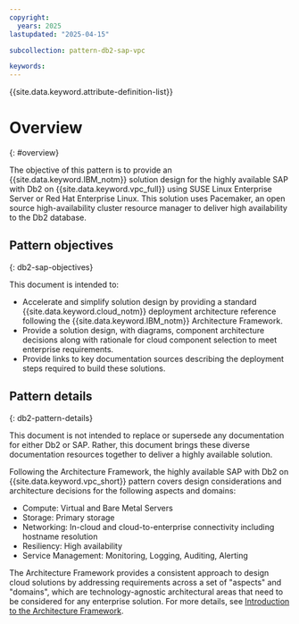 ```yaml
---
copyright:
  years: 2025
lastupdated: "2025-04-15"

subcollection: pattern-db2-sap-vpc 

keywords:
---
```

{{site.data.keyword.attribute-definition-list}}

# Overview
{: #overview}

The objective of this pattern is to provide an {{site.data.keyword.IBM_notm}} solution design for the highly available SAP with Db2 on {{site.data.keyword.vpc_full}} using SUSE Linux Enterprise Server or Red Hat Enterprise Linux. This solution uses Pacemaker, an open source high-availability cluster resource manager to deliver high availability to the Db2 database. 

## Pattern objectives 
{: db2-sap-objectives}

This document is intended to:

* Accelerate and simplify solution design by providing a standard {{site.data.keyword.cloud_notm}} deployment architecture reference following the {{site.data.keyword.IBM_notm}} Architecture Framework.
* Provide a solution design, with diagrams, component architecture decisions along with rationale for cloud component selection to meet enterprise requirements.
* Provide links to key documentation sources describing the deployment steps required to build these solutions.

## Pattern details 
{: db2-pattern-details}

This document is not intended to replace or supersede any documentation for either Db2 or SAP. Rather, this document brings these diverse documentation resources together to deliver a highly available solution.

Following the Architecture Framework, the highly available SAP with Db2 on {{site.data.keyword.vpc_short}} pattern covers design considerations and architecture decisions for the following aspects and domains:

- Compute: Virtual and Bare Metal Servers
- Storage: Primary storage
- Networking: In-cloud and cloud-to-enterprise connectivity including hostname resolution
- Resiliency: High availability
- Service Management: Monitoring, Logging, Auditing, Alerting

The Architecture Framework provides a consistent approach to design cloud solutions by addressing requirements across a set of "aspects" and "domains", which are technology-agnostic architectural areas that need to be considered for any enterprise solution. For more details, see [Introduction to the Architecture Framework](/docs/architecture-framework).

